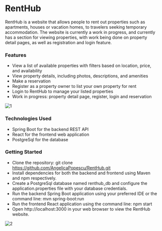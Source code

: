 # RentHub

RentHub is a website that allows people to rent out properties such as apartments, houses or vacation homes, to travelers seeking temporary accommodation. The website is currently a work 
in progress, and currently has a section for viewing properties, with work being done on property detail pages, as well as registration and login feature.

### Features
- View a list of available properties with filters based on location, price, and availability
- View property details, including photos, descriptions, and amenities
- Make a reservation
- Register as a property owner to list your own property for rent 
- Login to RentHub to manage your listed properties
- Work in progress: property detail page, register, login and reservation

![1](https://drive.google.com/uc?id=1iF5WHNFftlbwjFnkCGBlzQaZ08CJrpQR)

### Technologies Used
- Spring Boot for the backend REST API
- React for the frontend web application
- PostgreSql for the database

### Getting Started
- Clone the repository: git clone https://github.com/AngelicaPopescu/RentHub.git
- Install dependencies for both the backend and frontend using Maven and npm respectively.
- Create a PostgreSql database named renthub_db and configure the application.properties file with your database credentials.
- Run the backend Spring Boot application using your preferred IDE or the command line: mvn spring-boot:run
- Run the frontend React application using the command line: npm start
- Open http://localhost:3000 in your web browser to view the RentHub website.

![2](https://drive.google.com/uc?id=1jYzF89MuZVF6d8jYWyPyVmxpiEfn7rTw)
